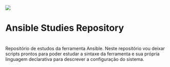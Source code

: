 ![](https://i0.wp.com/blog.knoldus.com/wp-content/uploads/2017/10/ansible_logo.png?fit=1800%2C514&ssl=1)
# Ansible Studies Repository<h1>
Repositório de estudos da ferramenta Ansible. Neste repositório vou deixar scripts prontos para poder estudar a sintaxe da ferramenta e sua própria linguagem declarativa para descrever a configuração do sistema.

